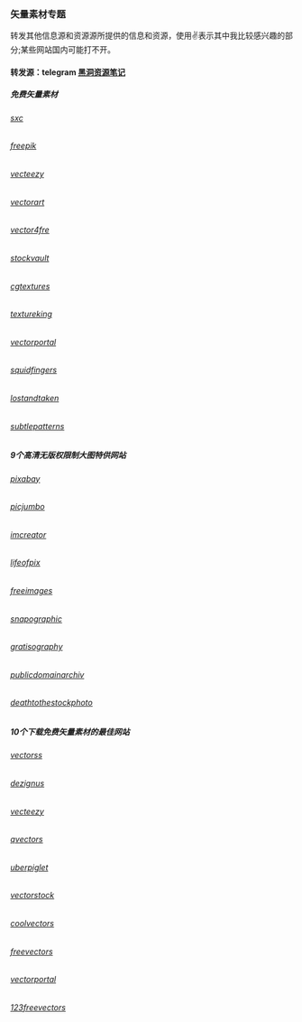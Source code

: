 ### 矢量素材专题
转发其他信息源和资源源所提供的信息和资源，使用✌表示其中我比较感兴趣的部分;某些网站国内可能打不开。

#### 转发源：telegram [黑洞资源笔记](https://t.me/tieliu)

##### 免费矢量素材
###### [sxc](http://sxc.hu/)
###### [freepik](http://www.freepik.com/)
###### [vecteezy](http://www.vecteezy.com/)
###### [vectorart](http://vectorart.org/)
###### [vector4fre](http://vector4free.com/)
###### [stockvault](http://www.stockvault.net/)
###### [cgtextures](http://www.cgtextures.com/)
###### [textureking](http://www.textureking.com/)
###### [vectorportal](http://www.vectorportal.com/)
###### [squidfingers](http://www.squidfingers.com/patterns/)
###### [lostandtaken](http://lostandtaken.com/)
###### [subtlepatterns](http://subtlepatterns.com/)

##### 9个高清无版权限制大图特供网站
###### [pixabay](http://pixabay.com/)
###### [picjumbo](http://picjumbo.com/page/5/)
###### [imcreator](http://www.imcreator.com/free)
###### [lifeofpix](http://www.lifeofpix.com/)
###### [freeimages](http://www.freeimages.com/home)
###### [snapographic](http://snapographic.com/)
###### [gratisography](http://www.gratisography.com/)
###### [publicdomainarchiv](http://publicdomainarchive.com/)
###### [deathtothestockphoto](http://deathtothestockphoto.com)

##### 10个下载免费矢量素材的最佳网站

###### [vectorss](http://www.vectorss.com/)
###### [dezignus](http://dezignus.com/category/vector/)
###### [vecteezy](http://www.vecteezy.com/)
###### [qvectors](http://qvectors.net/)
###### [uberpiglet](http://www.uberpiglet.com/)
###### [vectorstock](http://www.vectorstock.com/)
###### [coolvectors](http://coolvectors.com/)
###### [freevectors](http://www.freevectors.com/)
###### [vectorportal](http://www.vectorportal.com/)
###### [123freevectors](http://www.123freevectors.com/)

  
  

  
  
   
   
  
  
  

 
  
  
  
  
  
  
  
  
 
